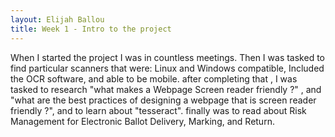 ```yaml
---
layout: Elijah Ballou
title: Week 1 - Intro to the project
---
```


When I started the project I was in countless meetings. Then I was tasked to find particular scanners that were: Linux and Windows compatible, Included the OCR software, and able to be mobile. after completing that , I was tasked to research "what makes a Webpage Screen reader friendly ?" , and "what are the best practices of designing a webpage that is screen reader friendly ?", and to learn about "tesseract". finally was to read about Risk Management for Electronic Ballot Delivery, Marking, and Return.
